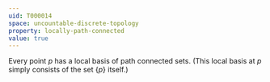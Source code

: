 ```yaml
---
uid: T000014
space: uncountable-discrete-topology
property: locally-path-connected
value: true
---
```

Every point $p$ has a local basis of path connected sets. (This local basis at $p$ simply consists of the set $\{p\}$ itself.)

